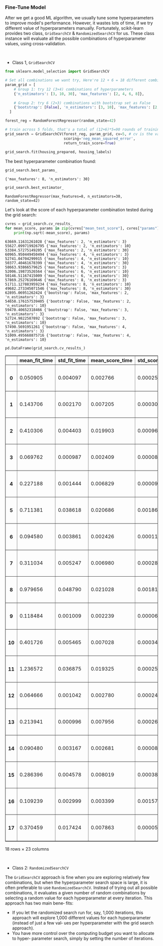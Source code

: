 ### Fine-Tune Model

After we get a good ML algorithm, we usually tune some hyperparameters to improve model's performance. 
However, it wastes lots of time, if we try different value of hyperparameters manually. Fortunately, scikit-learn provides two class, ``GridSearchCV`` & ``RandomizedSearchCV`` for us.
These class instance will evaluate all the possible combinations of hyperparameter values, using cross-validation. 


&nbsp;
* Class 1, ``GridSearchCV``

```python
from sklearn.model_selection import GridSearchCV

# Set all combinations we want try, Here're 12 + 6 = 18 different combinations totally.
param_grid = [
    # Group 1: try 12 (3×4) combinations of hyperparameters
    {'n_estimators': [3, 10, 30], 'max_features': [2, 4, 6, 8]},
    
    # Group 2: try 6 (2×3) combinations with bootstrap set as False
    {'bootstrap': [False], 'n_estimators': [3, 10], 'max_features': [2, 3, 4]},
  ]

forest_reg = RandomForestRegressor(random_state=42)

# train across 5 folds, that's a total of (12+6)*5=90 rounds of training 
grid_search = GridSearchCV(forest_reg, param_grid, cv=5, # cv is the value of k, in k-fold cross validation
                           scoring='neg_mean_squared_error',
                           return_train_score=True)
                           
grid_search.fit(housing_prepared, housing_labels)
```


The best hyperparameter combination found:


```python
grid_search.best_params_
```


    {'max_features': 8, 'n_estimators': 30}



```python
grid_search.best_estimator_
```


    RandomForestRegressor(max_features=8, n_estimators=30, random_state=42)



Let's look at the score of each hyperparameter combination tested during the grid search:


```python
cvres = grid_search.cv_results_
for mean_score, params in zip(cvres["mean_test_score"], cvres["params"]):
    print(np.sqrt(-mean_score), params)
```

    63669.11631261028 {'max_features': 2, 'n_estimators': 3}
    55627.099719926795 {'max_features': 2, 'n_estimators': 10}
    53384.57275149205 {'max_features': 2, 'n_estimators': 30}
    60965.950449450494 {'max_features': 4, 'n_estimators': 3}
    52741.04704299915 {'max_features': 4, 'n_estimators': 10}
    50377.40461678399 {'max_features': 4, 'n_estimators': 30}
    58663.93866579625 {'max_features': 6, 'n_estimators': 3}
    52006.19873526564 {'max_features': 6, 'n_estimators': 10}
    50146.51167415009 {'max_features': 6, 'n_estimators': 30}
    57869.25276169646 {'max_features': 8, 'n_estimators': 3}
    51711.127883959234 {'max_features': 8, 'n_estimators': 10}
    49682.273345071546 {'max_features': 8, 'n_estimators': 30}
    62895.06951262424 {'bootstrap': False, 'max_features': 2, 'n_estimators': 3}
    54658.176157539405 {'bootstrap': False, 'max_features': 2, 'n_estimators': 10}
    59470.40652318466 {'bootstrap': False, 'max_features': 3, 'n_estimators': 3}
    52724.9822587892 {'bootstrap': False, 'max_features': 3, 'n_estimators': 10}
    57490.5691951261 {'bootstrap': False, 'max_features': 4, 'n_estimators': 3}
    51009.495668875716 {'bootstrap': False, 'max_features': 4, 'n_estimators': 10}



```python
pd.DataFrame(grid_search.cv_results_)
```


<table border="1" class="dataframe">
  <thead>
    <tr style="text-align: right;">
      <th></th>
      <th>mean_fit_time</th>
      <th>std_fit_time</th>
      <th>mean_score_time</th>
      <th>std_score_time</th>
      <th>param_max_features</th>
      <th>param_n_estimators</th>
      <th>param_bootstrap</th>
      <th>params</th>
      <th>split0_test_score</th>
      <th>split1_test_score</th>
      <th>...</th>
      <th>mean_test_score</th>
      <th>std_test_score</th>
      <th>rank_test_score</th>
      <th>split0_train_score</th>
      <th>split1_train_score</th>
      <th>split2_train_score</th>
      <th>split3_train_score</th>
      <th>split4_train_score</th>
      <th>mean_train_score</th>
      <th>std_train_score</th>
    </tr>
  </thead>
  <tbody>
    <tr>
      <th>0</th>
      <td>0.050905</td>
      <td>0.004097</td>
      <td>0.002766</td>
      <td>0.000256</td>
      <td>2</td>
      <td>3</td>
      <td>NaN</td>
      <td>{'max_features': 2, 'n_estimators': 3}</td>
      <td>-3.837622e+09</td>
      <td>-4.147108e+09</td>
      <td>...</td>
      <td>-4.053756e+09</td>
      <td>1.519591e+08</td>
      <td>18</td>
      <td>-1.064113e+09</td>
      <td>-1.105142e+09</td>
      <td>-1.116550e+09</td>
      <td>-1.112342e+09</td>
      <td>-1.129650e+09</td>
      <td>-1.105559e+09</td>
      <td>2.220402e+07</td>
    </tr>
    <tr>
      <th>1</th>
      <td>0.143706</td>
      <td>0.002170</td>
      <td>0.007205</td>
      <td>0.000304</td>
      <td>2</td>
      <td>10</td>
      <td>NaN</td>
      <td>{'max_features': 2, 'n_estimators': 10}</td>
      <td>-3.047771e+09</td>
      <td>-3.254861e+09</td>
      <td>...</td>
      <td>-3.094374e+09</td>
      <td>1.327062e+08</td>
      <td>11</td>
      <td>-5.927175e+08</td>
      <td>-5.870952e+08</td>
      <td>-5.776964e+08</td>
      <td>-5.716332e+08</td>
      <td>-5.802501e+08</td>
      <td>-5.818785e+08</td>
      <td>7.345821e+06</td>
    </tr>
    <tr>
      <th>2</th>
      <td>0.410306</td>
      <td>0.004403</td>
      <td>0.019903</td>
      <td>0.000964</td>
      <td>2</td>
      <td>30</td>
      <td>NaN</td>
      <td>{'max_features': 2, 'n_estimators': 30}</td>
      <td>-2.689185e+09</td>
      <td>-3.021086e+09</td>
      <td>...</td>
      <td>-2.849913e+09</td>
      <td>1.626875e+08</td>
      <td>9</td>
      <td>-4.381089e+08</td>
      <td>-4.391272e+08</td>
      <td>-4.371702e+08</td>
      <td>-4.376955e+08</td>
      <td>-4.452654e+08</td>
      <td>-4.394734e+08</td>
      <td>2.966320e+06</td>
    </tr>
    <tr>
      <th>3</th>
      <td>0.069762</td>
      <td>0.000987</td>
      <td>0.002409</td>
      <td>0.000080</td>
      <td>4</td>
      <td>3</td>
      <td>NaN</td>
      <td>{'max_features': 4, 'n_estimators': 3}</td>
      <td>-3.730181e+09</td>
      <td>-3.786886e+09</td>
      <td>...</td>
      <td>-3.716847e+09</td>
      <td>1.631510e+08</td>
      <td>16</td>
      <td>-9.865163e+08</td>
      <td>-1.012565e+09</td>
      <td>-9.169425e+08</td>
      <td>-1.037400e+09</td>
      <td>-9.707739e+08</td>
      <td>-9.848396e+08</td>
      <td>4.084607e+07</td>
    </tr>
    <tr>
      <th>4</th>
      <td>0.227188</td>
      <td>0.001444</td>
      <td>0.006829</td>
      <td>0.000090</td>
      <td>4</td>
      <td>10</td>
      <td>NaN</td>
      <td>{'max_features': 4, 'n_estimators': 10}</td>
      <td>-2.666283e+09</td>
      <td>-2.784511e+09</td>
      <td>...</td>
      <td>-2.781618e+09</td>
      <td>1.268607e+08</td>
      <td>8</td>
      <td>-5.097115e+08</td>
      <td>-5.162820e+08</td>
      <td>-4.962893e+08</td>
      <td>-5.436192e+08</td>
      <td>-5.160297e+08</td>
      <td>-5.163863e+08</td>
      <td>1.542862e+07</td>
    </tr>
    <tr>
      <th>5</th>
      <td>0.711381</td>
      <td>0.038618</td>
      <td>0.020686</td>
      <td>0.001864</td>
      <td>4</td>
      <td>30</td>
      <td>NaN</td>
      <td>{'max_features': 4, 'n_estimators': 30}</td>
      <td>-2.387153e+09</td>
      <td>-2.588448e+09</td>
      <td>...</td>
      <td>-2.537883e+09</td>
      <td>1.214614e+08</td>
      <td>3</td>
      <td>-3.838835e+08</td>
      <td>-3.880268e+08</td>
      <td>-3.790867e+08</td>
      <td>-4.040957e+08</td>
      <td>-3.845520e+08</td>
      <td>-3.879289e+08</td>
      <td>8.571233e+06</td>
    </tr>
    <tr>
      <th>6</th>
      <td>0.094580</td>
      <td>0.003861</td>
      <td>0.002426</td>
      <td>0.000118</td>
      <td>6</td>
      <td>3</td>
      <td>NaN</td>
      <td>{'max_features': 6, 'n_estimators': 3}</td>
      <td>-3.119657e+09</td>
      <td>-3.586319e+09</td>
      <td>...</td>
      <td>-3.441458e+09</td>
      <td>1.893056e+08</td>
      <td>14</td>
      <td>-9.245343e+08</td>
      <td>-8.886939e+08</td>
      <td>-9.353135e+08</td>
      <td>-9.009801e+08</td>
      <td>-8.624664e+08</td>
      <td>-9.023976e+08</td>
      <td>2.591445e+07</td>
    </tr>
    <tr>
      <th>7</th>
      <td>0.311034</td>
      <td>0.005247</td>
      <td>0.006980</td>
      <td>0.000283</td>
      <td>6</td>
      <td>10</td>
      <td>NaN</td>
      <td>{'max_features': 6, 'n_estimators': 10}</td>
      <td>-2.549663e+09</td>
      <td>-2.782039e+09</td>
      <td>...</td>
      <td>-2.704645e+09</td>
      <td>1.471569e+08</td>
      <td>6</td>
      <td>-4.980344e+08</td>
      <td>-5.045869e+08</td>
      <td>-4.994664e+08</td>
      <td>-4.990325e+08</td>
      <td>-5.055542e+08</td>
      <td>-5.013349e+08</td>
      <td>3.100456e+06</td>
    </tr>
    <tr>
      <th>8</th>
      <td>0.979656</td>
      <td>0.048790</td>
      <td>0.021028</td>
      <td>0.001812</td>
      <td>6</td>
      <td>30</td>
      <td>NaN</td>
      <td>{'max_features': 6, 'n_estimators': 30}</td>
      <td>-2.370010e+09</td>
      <td>-2.583638e+09</td>
      <td>...</td>
      <td>-2.514673e+09</td>
      <td>1.285080e+08</td>
      <td>2</td>
      <td>-3.838538e+08</td>
      <td>-3.804711e+08</td>
      <td>-3.805218e+08</td>
      <td>-3.856095e+08</td>
      <td>-3.901917e+08</td>
      <td>-3.841296e+08</td>
      <td>3.617057e+06</td>
    </tr>
    <tr>
      <th>9</th>
      <td>0.118484</td>
      <td>0.001009</td>
      <td>0.002239</td>
      <td>0.000068</td>
      <td>8</td>
      <td>3</td>
      <td>NaN</td>
      <td>{'max_features': 8, 'n_estimators': 3}</td>
      <td>-3.353504e+09</td>
      <td>-3.348552e+09</td>
      <td>...</td>
      <td>-3.348850e+09</td>
      <td>1.241939e+08</td>
      <td>13</td>
      <td>-9.228123e+08</td>
      <td>-8.553031e+08</td>
      <td>-8.603321e+08</td>
      <td>-8.881964e+08</td>
      <td>-9.151287e+08</td>
      <td>-8.883545e+08</td>
      <td>2.750227e+07</td>
    </tr>
    <tr>
      <th>10</th>
      <td>0.401726</td>
      <td>0.005465</td>
      <td>0.007028</td>
      <td>0.000345</td>
      <td>8</td>
      <td>10</td>
      <td>NaN</td>
      <td>{'max_features': 8, 'n_estimators': 10}</td>
      <td>-2.571970e+09</td>
      <td>-2.718994e+09</td>
      <td>...</td>
      <td>-2.674041e+09</td>
      <td>1.392777e+08</td>
      <td>5</td>
      <td>-4.932416e+08</td>
      <td>-4.815238e+08</td>
      <td>-4.730979e+08</td>
      <td>-5.155367e+08</td>
      <td>-4.985555e+08</td>
      <td>-4.923911e+08</td>
      <td>1.459294e+07</td>
    </tr>
    <tr>
      <th>11</th>
      <td>1.236572</td>
      <td>0.036875</td>
      <td>0.019325</td>
      <td>0.000252</td>
      <td>8</td>
      <td>30</td>
      <td>NaN</td>
      <td>{'max_features': 8, 'n_estimators': 30}</td>
      <td>-2.357390e+09</td>
      <td>-2.546640e+09</td>
      <td>...</td>
      <td>-2.468328e+09</td>
      <td>1.091662e+08</td>
      <td>1</td>
      <td>-3.841658e+08</td>
      <td>-3.744500e+08</td>
      <td>-3.773239e+08</td>
      <td>-3.882250e+08</td>
      <td>-3.810005e+08</td>
      <td>-3.810330e+08</td>
      <td>4.871017e+06</td>
    </tr>
    <tr>
      <th>12</th>
      <td>0.064666</td>
      <td>0.001042</td>
      <td>0.002780</td>
      <td>0.000240</td>
      <td>2</td>
      <td>3</td>
      <td>False</td>
      <td>{'bootstrap': False, 'max_features': 2, 'n_est...</td>
      <td>-3.785816e+09</td>
      <td>-4.166012e+09</td>
      <td>...</td>
      <td>-3.955790e+09</td>
      <td>1.900964e+08</td>
      <td>17</td>
      <td>-0.000000e+00</td>
      <td>-0.000000e+00</td>
      <td>-0.000000e+00</td>
      <td>-0.000000e+00</td>
      <td>-0.000000e+00</td>
      <td>0.000000e+00</td>
      <td>0.000000e+00</td>
    </tr>
    <tr>
      <th>13</th>
      <td>0.213941</td>
      <td>0.000996</td>
      <td>0.007956</td>
      <td>0.000267</td>
      <td>2</td>
      <td>10</td>
      <td>False</td>
      <td>{'bootstrap': False, 'max_features': 2, 'n_est...</td>
      <td>-2.810721e+09</td>
      <td>-3.107789e+09</td>
      <td>...</td>
      <td>-2.987516e+09</td>
      <td>1.539234e+08</td>
      <td>10</td>
      <td>-6.056477e-02</td>
      <td>-0.000000e+00</td>
      <td>-0.000000e+00</td>
      <td>-0.000000e+00</td>
      <td>-2.967449e+00</td>
      <td>-6.056027e-01</td>
      <td>1.181156e+00</td>
    </tr>
    <tr>
      <th>14</th>
      <td>0.090480</td>
      <td>0.003167</td>
      <td>0.002681</td>
      <td>0.000082</td>
      <td>3</td>
      <td>3</td>
      <td>False</td>
      <td>{'bootstrap': False, 'max_features': 3, 'n_est...</td>
      <td>-3.618324e+09</td>
      <td>-3.441527e+09</td>
      <td>...</td>
      <td>-3.536729e+09</td>
      <td>7.795057e+07</td>
      <td>15</td>
      <td>-0.000000e+00</td>
      <td>-0.000000e+00</td>
      <td>-0.000000e+00</td>
      <td>-0.000000e+00</td>
      <td>-6.072840e+01</td>
      <td>-1.214568e+01</td>
      <td>2.429136e+01</td>
    </tr>
    <tr>
      <th>15</th>
      <td>0.286396</td>
      <td>0.004578</td>
      <td>0.008019</td>
      <td>0.000384</td>
      <td>3</td>
      <td>10</td>
      <td>False</td>
      <td>{'bootstrap': False, 'max_features': 3, 'n_est...</td>
      <td>-2.757999e+09</td>
      <td>-2.851737e+09</td>
      <td>...</td>
      <td>-2.779924e+09</td>
      <td>6.286720e+07</td>
      <td>7</td>
      <td>-2.089484e+01</td>
      <td>-0.000000e+00</td>
      <td>-0.000000e+00</td>
      <td>-0.000000e+00</td>
      <td>-5.465556e+00</td>
      <td>-5.272080e+00</td>
      <td>8.093117e+00</td>
    </tr>
    <tr>
      <th>16</th>
      <td>0.109239</td>
      <td>0.002999</td>
      <td>0.003399</td>
      <td>0.001579</td>
      <td>4</td>
      <td>3</td>
      <td>False</td>
      <td>{'bootstrap': False, 'max_features': 4, 'n_est...</td>
      <td>-3.134040e+09</td>
      <td>-3.559375e+09</td>
      <td>...</td>
      <td>-3.305166e+09</td>
      <td>1.879165e+08</td>
      <td>12</td>
      <td>-0.000000e+00</td>
      <td>-0.000000e+00</td>
      <td>-0.000000e+00</td>
      <td>-0.000000e+00</td>
      <td>-0.000000e+00</td>
      <td>0.000000e+00</td>
      <td>0.000000e+00</td>
    </tr>
    <tr>
      <th>17</th>
      <td>0.370459</td>
      <td>0.017424</td>
      <td>0.007863</td>
      <td>0.000056</td>
      <td>4</td>
      <td>10</td>
      <td>False</td>
      <td>{'bootstrap': False, 'max_features': 4, 'n_est...</td>
      <td>-2.525578e+09</td>
      <td>-2.710011e+09</td>
      <td>...</td>
      <td>-2.601969e+09</td>
      <td>1.088048e+08</td>
      <td>4</td>
      <td>-0.000000e+00</td>
      <td>-1.514119e-02</td>
      <td>-0.000000e+00</td>
      <td>-0.000000e+00</td>
      <td>-0.000000e+00</td>
      <td>-3.028238e-03</td>
      <td>6.056477e-03</td>
    </tr>
  </tbody>
</table>
<p>18 rows × 23 columns</p>
</div>



&nbsp;
* Class 2: ``RandomizedSearchCV``

The ``GridSearchCV`` approach is fine when you are exploring relatively few combinations, but when the hyperparameter search space is large, it is often preferable to use ``RandomizedSearchCV``. Instead of trying out all possible combinations, it evaluates a given number of random combinations by selecting a random value for each hyperparameter at every iteration. This approach has two main bene‐ fits:

* If you let the randomized search run for, say, 1,000 iterations, this approach will explore 1,000 different values for each hyperparameter (instead of just a few val‐ ues per hyperparameter with the grid search approach).
* You have more control over the computing budget you want to allocate to hyper‐ parameter search, simply by setting the number of iterations.
